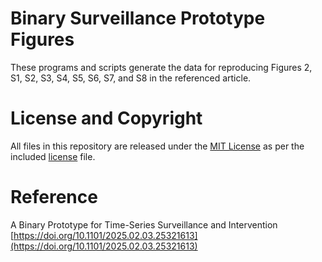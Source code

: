 # Binary Surveillance Prototype Figures

These programs and scripts generate the data for reproducing Figures 2, S1, S2, S3, S4, S5, S6, S7, and S8 in the referenced article.

# License and Copyright

All files in this repository are released under the [MIT License](https://mit-license.org) as per the included [license](https://github.com/jolejarz/binary-surveillance-prototype/blob/main/LICENSE.txt) file.

# Reference

A Binary Prototype for Time-Series Surveillance and Intervention  
[https://doi.org/10.1101/2025.02.03.25321613](https://doi.org/10.1101/2025.02.03.25321613)

